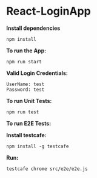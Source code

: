# React-LoginApp

**Install dependencies**

    npm install


**To run the App:**

    npm run start

**Valid Login Credentials:**

    UserName: test
    Password: test

**To run Unit Tests:**

    npm run test

**To run E2E Tests:**

**Install testcafe:** 

    npm install -g testcafe
    
    
**Run:**
    
    testcafe chrome src/e2e/e2e.js 
